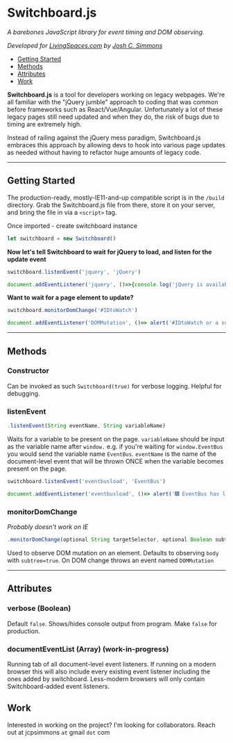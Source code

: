 # Switchboard.js

*A barebones JavaScript library for event timing and DOM observing.*

*Developed for [LivingSpaces.com](https://livingspaces.com) by [Josh C. Simmons](https://jcsdesign.me)*

- [Getting Started](#getting-started)
- [Methods](#Methods)
- [Attributes](#Attributes)
- [Work](#Work)


**Switchboard.js** is a tool for developers working on legacy webpages. We're all familiar with the "jQuery jumble" approach to coding that was common before frameworks such as React/Vue/Angular. Unfortunately a lot of these legacy pages still need updated and when they do, the risk of bugs due to timing are extremely high.

Instead of railing against the jQuery mess paradigm, Switchboard.js embraces this approach by allowing devs to hook into various page updates as needed without having to refactor huge amounts of legacy code.

---

## Getting Started

The production-ready, mostly-IE11-and-up compatible script is in the `/build` directory. Grab the Switchboard.js file from there, store it on your server, and bring the file in via a `<script>` tag.

Once imported - create switchboard instance

```javascript
let switchboard = new Switchboard()
```
 
**Now let's tell Switchboard to wait for jQuery to load, and listen for the update event**

```javascript
switchboard.listenEvent('jquery', 'jQuery')

document.addEventListener('jquery', ()=>{console.log('jQuery is available. Put your jQuery-dependant code in this callback.')})
```

**Want to wait for a page element to update?**

```javascript
switchboard.monitorDomChange('#IDtoWatch')

document.addEventListener('DOMMutation', ()=> alert('#IDtoWatch or a subcomponent changed.'))
```

---

## Methods

### Constructor

Can be invoked as such `Switchboard(true)` for verbose logging. Helpful for debugging.

### listenEvent

```javascript
.listenEvent(String eventName, String variableName)
```

Waits for a variable to be present on the page. `variableName` should be input as the variable name after `window.` e.g. if you're waiting for `window.EventBus` you would send the variable name `EventBus`. `eventName` is the name of the document-level event that will be thrown ONCE when the variable becomes present on the page. 

```javascript
switchboard.listenEvent('eventbusload', 'EventBus')

document.addEventListener('eventbusload', ()=> alert('🎆 EventBus has loaded! 🎆'))
```

### monitorDomChange 

*Probably doesn't work on IE*

```javascript
.monitorDomChange(optional String targetSelector, optional Boolean subtree)
```

Used to observe DOM mutation on an element. Defaults to observing `body` with `subtree=true`. On DOM change throws an event named `DOMMutation`

---

## Attributes

### verbose (Boolean)

Default `false`. Shows/hides console output from program. Make `false` for production.

### documentEventList (Array) (work-in-progress)

Running tab of all document-level event listeners. If running on a modern browser this will also include every existing event listener including the ones added by switchboard. Less-modern browsers will only contain Switchboard-added event listeners.

## Work

Interested in working on the project? I'm looking for collaborators. Reach out at jcpsimmons `at` gmail `dot` com

